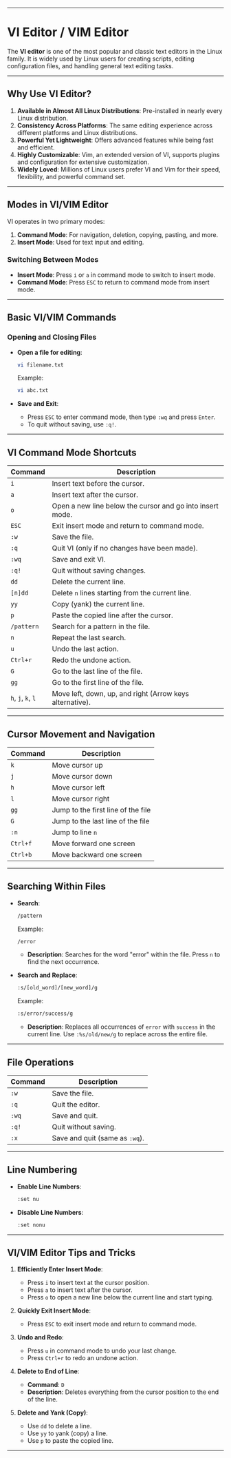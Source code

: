 
---

# VI Editor / VIM Editor

The **VI editor** is one of the most popular and classic text editors in the Linux family. It is widely used by Linux users for creating scripts, editing configuration files, and handling general text editing tasks.

---

## Why Use VI Editor?
1. **Available in Almost All Linux Distributions**: Pre-installed in nearly every Linux distribution.
2. **Consistency Across Platforms**: The same editing experience across different platforms and Linux distributions.
3. **Powerful Yet Lightweight**: Offers advanced features while being fast and efficient.
4. **Highly Customizable**: Vim, an extended version of VI, supports plugins and configuration for extensive customization.
5. **Widely Loved**: Millions of Linux users prefer VI and Vim for their speed, flexibility, and powerful command set.

---

## Modes in VI/VIM Editor
VI operates in two primary modes:

1. **Command Mode**: For navigation, deletion, copying, pasting, and more.
2. **Insert Mode**: Used for text input and editing.

### Switching Between Modes
- **Insert Mode**: Press `i` or `a` in command mode to switch to insert mode.
- **Command Mode**: Press `ESC` to return to command mode from insert mode.

---

## Basic VI/VIM Commands

### Opening and Closing Files
- **Open a file for editing**:  
  ```bash
  vi filename.txt
  ```
  Example:  
  ```bash
  vi abc.txt
  ```

- **Save and Exit**:  
  - Press `ESC` to enter command mode, then type `:wq` and press `Enter`.
  - To quit without saving, use `:q!`.

---

## VI Command Mode Shortcuts

| Command             | Description                                                |
|---------------------|------------------------------------------------------------|
| `i`                 | Insert text before the cursor.                             |
| `a`                 | Insert text after the cursor.                              |
| `o`                 | Open a new line below the cursor and go into insert mode.   |
| `ESC`               | Exit insert mode and return to command mode.               |
| `:w`                | Save the file.                                             |
| `:q`                | Quit VI (only if no changes have been made).               |
| `:wq`               | Save and exit VI.                                          |
| `:q!`               | Quit without saving changes.                               |
| `dd`                | Delete the current line.                                   |
| `[n]dd`             | Delete `n` lines starting from the current line.           |
| `yy`                | Copy (yank) the current line.                              |
| `p`                 | Paste the copied line after the cursor.                    |
| `/pattern`          | Search for a pattern in the file.                          |
| `n`                 | Repeat the last search.                                    |
| `u`                 | Undo the last action.                                      |
| `Ctrl+r`            | Redo the undone action.                                    |
| `G`                 | Go to the last line of the file.                           |
| `gg`                | Go to the first line of the file.                          |
| `h`, `j`, `k`, `l`  | Move left, down, up, and right (Arrow keys alternative).   |

---

## Cursor Movement and Navigation

| Command   | Description                                |
|-----------|--------------------------------------------|
| `k`       | Move cursor up                             |
| `j`       | Move cursor down                           |
| `h`       | Move cursor left                           |
| `l`       | Move cursor right                          |
| `gg`      | Jump to the first line of the file         |
| `G`       | Jump to the last line of the file          |
| `:n`      | Jump to line `n`                           |
| `Ctrl+f`  | Move forward one screen                    |
| `Ctrl+b`  | Move backward one screen                   |

---

## Searching Within Files

- **Search**:  
  ```bash
  /pattern
  ```
  Example:  
  ```bash
  /error
  ```
  - **Description**: Searches for the word "error" within the file. Press `n` to find the next occurrence.

- **Search and Replace**:  
  ```bash
  :s/[old_word]/[new_word]/g
  ```
  Example:  
  ```bash
  :s/error/success/g
  ```
  - **Description**: Replaces all occurrences of `error` with `success` in the current line. Use `:%s/old/new/g` to replace across the entire file.

---

## File Operations

| Command   | Description                                |
|-----------|--------------------------------------------|
| `:w`      | Save the file.                             |
| `:q`      | Quit the editor.                           |
| `:wq`     | Save and quit.                             |
| `:q!`     | Quit without saving.                       |
| `:x`      | Save and quit (same as `:wq`).             |

---

## Line Numbering

- **Enable Line Numbers**:  
  ```bash
  :set nu
  ```
- **Disable Line Numbers**:  
  ```bash
  :set nonu
  ```

---
## VI/VIM Editor Tips and Tricks

1. **Efficiently Enter Insert Mode**:  
   - Press `i` to insert text at the cursor position.
   - Press `a` to insert text after the cursor.
   - Press `o` to open a new line below the current line and start typing.

2. **Quickly Exit Insert Mode**:  
   - Press `ESC` to exit insert mode and return to command mode.

3. **Undo and Redo**:  
   - Press `u` in command mode to undo your last change.
   - Press `Ctrl+r` to redo an undone action.

4. **Delete to End of Line**:  
   - **Command**: `D`  
   - **Description**: Deletes everything from the cursor position to the end of the line.

5. **Delete and Yank (Copy)**:  
   - Use `dd` to delete a line.  
   - Use `yy` to yank (copy) a line.
   - Use `p` to paste the copied line.

---